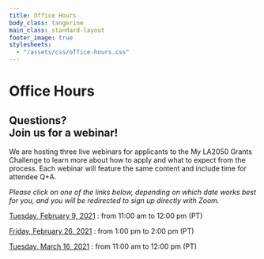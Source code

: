 ```yaml
---
title: Office Hours
body_class: tangerine
main_class: standard-layout
footer_image: true
stylesheets:
  - "/assets/css/office-hours.css"
---
```


# Office Hours

## Questions? <br>Join us for a webinar!

We are hosting three live webinars for applicants to the My LA2050 Grants Challenge to learn more about how to apply and what to expect from the process. Each webinar will feature the same content and include time for attendee Q+A.

_Please click on one of the links below, depending on which date works best for you, and you will be redirected to sign up directly with Zoom._

[Tuesday, February 9, 2021](https://us02web.zoom.us/webinar/register/WN_FgUs5OZmRVCRninBpbVsIA)
: from 11:00 am to 12:00 pm (PT)

[Friday, February 26, 2021](https://us02web.zoom.us/webinar/register/WN_VLvOSgcZRy2PFHCfHhzxSA)
: from 1:00 pm to 2:00 pm (PT)

[Tuesday, March 16, 2021](https://us02web.zoom.us/webinar/register/WN_hAH81JsvQG2-EOJcj4UCqQ)
: from 11:00 am to 12:00 pm (PT)

